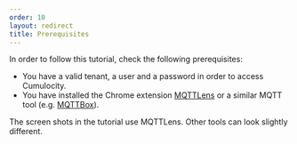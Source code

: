 ```yaml
---
order: 10
layout: redirect
title: Prerequisites
---
```


In order to follow this tutorial, check the following prerequisites:

* You have a valid tenant, a user and a password in order to access Cumulocity.
* You have installed the Chrome extension [MQTTLens](https://chrome.google.com/webstore/detail/mqttlens/hemojaaeigabkbcookmlgmdigohjobjm) or a similar MQTT tool (e.g. [MQTTBox](https://chrome.google.com/webstore/detail/mqttbox/kaajoficamnjijhkeomgfljpicifbkaf)).

The screen shots in the tutorial use MQTTLens. Other tools can look slightly different.